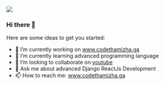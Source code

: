<img src="https://drive.google.com/file/d/1wCRaSxHA63_sRVfVS56ajJuB8fbgmr1k/view?usp=sharing"/>

### Hi there 👋

Here are some ideas to get you started:

- 🔭 I’m currently working on www.codethamizha.ga
- 🌱 I’m currently learning advanced programming language
- 👯 I’m looking to collaborate on <a href="https://www.youtube.com/codethamizhathasatech">youtube</a>
- 💬 Ask me about advanced Django ReactJs Development
- 📫 How to reach me: www.codethamizha.ga
